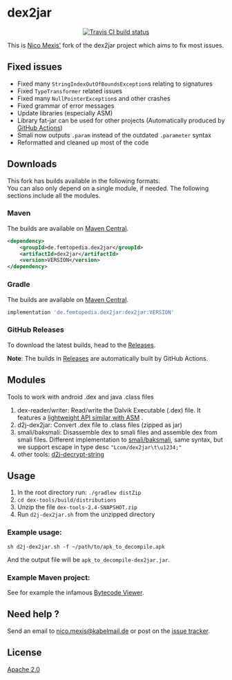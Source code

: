 # dex2jar

<p align="center">
  <a href="https://www.travis-ci.com/github/ThexXTURBOXx/dex2jar"><img src="https://www.travis-ci.com/ThexXTURBOXx/dex2jar.svg?branch=develop" alt="Travis CI build status"></a>
</p>

This is [Nico Mexis'](https://github.com/ThexXTURBOXx) fork of the dex2jar project which aims to fix most issues.

## Fixed issues

* Fixed many `StringIndexOutOfBoundsException`s relating to signatures
* Fixed `TypeTransformer` related issues
* Fixed many `NullPointerException`s and other crashes
* Fixed grammar of error messages
* Update libraries (especially ASM)
* Library fat-jar can be used for other projects (Automatically produced
  by [GitHub Actions](https://github.com/ThexXTURBOXx/dex2jar/actions))
* Smali now outputs `.param` instead of the outdated `.parameter` syntax
* Reformatted and cleaned up most of the code

## Downloads

This fork has builds available in the following formats.<br>
You can also only depend on a single module, if needed. The following sections include all the modules.

### Maven

The builds are available on [Maven Central](https://mvnrepository.com/artifact/de.femtopedia.dex2jar).

```xml
<dependency>
    <groupId>de.femtopedia.dex2jar</groupId>
    <artifactId>dex2jar</artifactId>
    <version>VERSION</version>
</dependency>
```

### Gradle

The builds are available on [Maven Central](https://mvnrepository.com/artifact/de.femtopedia.dex2jar).

```groovy
implementation 'de.femtopedia.dex2jar:dex2jar:VERSION'
```

### GitHub Releases

To download the latest builds, head to the [Releases](https://github.com/ThexXTURBOXx/dex2jar/releases).

**Note**: The builds in [Releases](https://github.com/ThexXTURBOXx/dex2jar/releases) are automatically built by GitHub
Actions.

## Modules

Tools to work with android .dex and java .class files

1. dex-reader/writer:
   Read/write the Dalvik Executable (.dex) file. It features
   a [lightweight API similar with ASM](https://sourceforge.net/p/dex2jar/wiki/Faq/#want-to-read-dex-file-using-dex2jar)
   .
2. d2j-dex2jar:
   Convert .dex file to .class files (zipped as jar)
3. smali/baksmali:
   Disassemble dex to smali files and assemble dex from smali files. Different implementation
   to [smali/baksmali](http://code.google.com/p/smali), same syntax, but we support escape in type desc
   `"Lcom/dex2jar\t\u1234;"`
4. other tools:
   [d2j-decrypt-string](https://sourceforge.net/p/dex2jar/wiki/DecryptStrings)

## Usage

1. In the root directory run: `./gradlew distZip`
2. `cd dex-tools/build/distributions`
3. Unzip the file `dex-tools-2.4-SNAPSHOT.zip`
4. Run `d2j-dex2jar.sh` from the unzipped directory

### Example usage:

```shell
sh d2j-dex2jar.sh -f ~/path/to/apk_to_decompile.apk
```

And the output file will be `apk_to_decompile-dex2jar.jar`.

### Example Maven project:

See for example the infamous [Bytecode Viewer](https://github.com/Konloch/bytecode-viewer).

## Need help ?

Send an email to nico.mexis@kabelmail.de or post on the [issue tracker](https://github.com/ThexXTURBOXx/dex2jar/issues).

## License

[Apache 2.0](http://www.apache.org/licenses/LICENSE-2.0.html)
